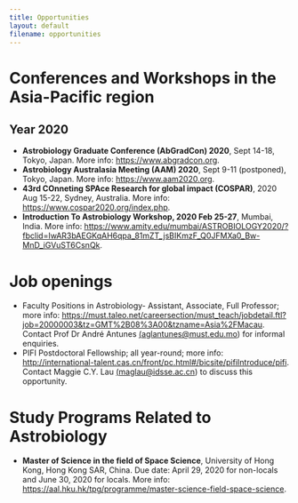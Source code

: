 ```yaml
---
title: Opportunities
layout: default
filename: opportunities
--- 
```


# Conferences and Workshops in the Asia-Pacific region
## Year 2020
* **Astrobiology Graduate Conference (AbGradCon) 2020**, Sept 14-18, Tokyo, Japan. More info: <a href="https://www.abgradcon.org/" target="_blank">https://www.abgradcon.org</a>.
* **Astrobiology Australasia Meeting (AAM) 2020**, Sept 9-11 (postponed), Tokyo, Japan. More info: <a href="https://www.aam2020.org/" target="_blank">https://www.aam2020.org</a>.
* **43rd COnneting SPAce Research for global impact (COSPAR)**, 2020 Aug 15-22, Sydney, Australia. More info: <a href="https://www.cospar2020.org/index.php" target="_blank">https://www.cospar2020.org/index.php</a>.
* **Introduction To Astrobiology Workshop, 2020 Feb 25-27**, Mumbai, India. More info: <a href="https://www.amity.edu/mumbai/ASTROBIOLOGY2020/?fbclid=IwAR3bAEGKqAH6qpa_81mZT_jsBIKmzF_Q0JFMXa0_Bw-MnD_iGVuST6CsnQk" target="_blank">https://www.amity.edu/mumbai/ASTROBIOLOGY2020/?fbclid=IwAR3bAEGKqAH6qpa_81mZT_jsBIKmzF_Q0JFMXa0_Bw-MnD_iGVuST6CsnQk</a>.

# Job openings
* Faculty Positions in Astrobiology- Assistant, Associate, Full Professor; more info: <a href="https://must.taleo.net/careersection/must_teach/jobdetail.ftl?job=20000003&tz=GMT%2B08%3A00&tzname=Asia%2FMacau" target="_blank"> https://must.taleo.net/careersection/must_teach/jobdetail.ftl?job=20000003&tz=GMT%2B08%3A00&tzname=Asia%2FMacau</a>.<br>
  Contact Prof Dr André Antunes <a href="mailto: aglantunes@must.edu.mo">(aglantunes@must.edu.mo)</a> for informal enquiries.
* PIFI Postdoctoral Fellowship; all year-round; more info: <a href="http://international-talent.cas.cn/front/pc.html#/bicsite/pifiIntroduce/pifi" target="_blank">http://international-talent.cas.cn/front/pc.html#/bicsite/pifiIntroduce/pifi</a>.<br>
  Contact Maggie C.Y. Lau <a href="mailto: maglau@idsse.ac.cn">(maglau@idsse.ac.cn)</a> to discuss this opportunity.

# Study Programs Related to Astrobiology
* **Master of Science in the field of Space Science**, University of Hong Kong, Hong Kong SAR, China. Due date: April 29, 2020 for non-locals and June 30, 2020 for locals. More info: <a href="https://aal.hku.hk/tpg/programme/master-science-field-space-science" target="_blank">https://aal.hku.hk/tpg/programme/master-science-field-space-science</a>.

<!--
<a href="" target="_blank">https://www.abgradcon.org</a>
-->
